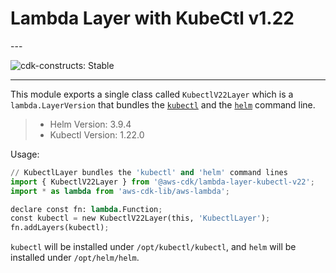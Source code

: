 # Lambda Layer with KubeCtl v1.22

<!--BEGIN STABILITY BANNER-->---


![cdk-constructs: Stable](https://img.shields.io/badge/cdk--constructs-stable-success.svg?style=for-the-badge)

---
<!--END STABILITY BANNER-->

This module exports a single class called `KubectlV22Layer` which is a `lambda.LayerVersion` that
bundles the [`kubectl`](https://kubernetes.io/docs/reference/kubectl/kubectl/) and the
[`helm`](https://helm.sh/) command line.

> * Helm Version: 3.9.4
> * Kubectl Version: 1.22.0

Usage:

```python
// KubectlLayer bundles the 'kubectl' and 'helm' command lines
import { KubectlV22Layer } from '@aws-cdk/lambda-layer-kubectl-v22';
import * as lambda from 'aws-cdk-lib/aws-lambda';

declare const fn: lambda.Function;
const kubectl = new KubectlV22Layer(this, 'KubectlLayer');
fn.addLayers(kubectl);
```

`kubectl` will be installed under `/opt/kubectl/kubectl`, and `helm` will be installed under `/opt/helm/helm`.
